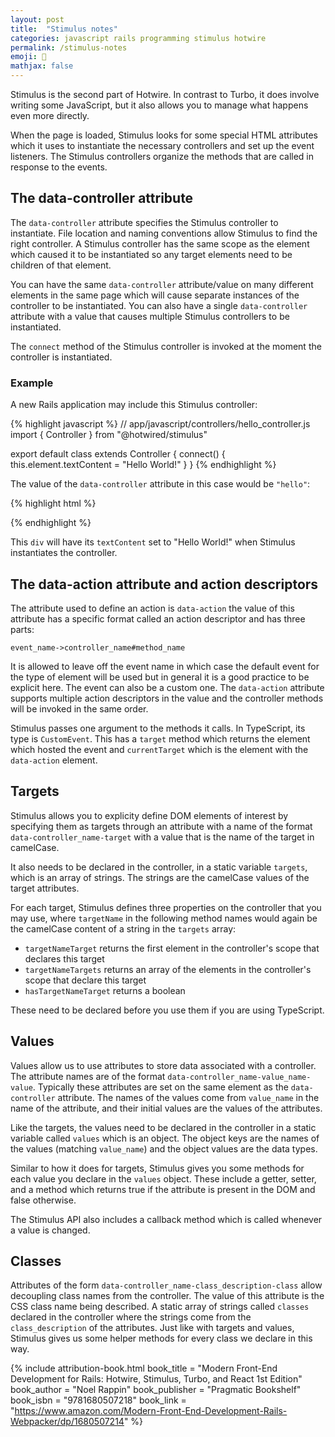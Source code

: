 ```yaml
---
layout: post
title:  "Stimulus notes"
categories: javascript rails programming stimulus hotwire
permalink: /stimulus-notes
emoji: 🥳
mathjax: false
---
```


Stimulus is the second part of Hotwire. In contrast to Turbo, it does involve writing some JavaScript, but it also allows you to manage what happens even more directly.

When the page is loaded, Stimulus looks for some special HTML attributes which it uses to instantiate the necessary controllers and set up the event listeners. The Stimulus controllers organize the methods that are called in response to the events.

## The data-controller attribute

The `data-controller` attribute specifies the Stimulus controller to instantiate. File location and naming conventions allow Stimulus to find the right controller. A Stimulus controller has the same scope as the element which caused it to be instantiated so any target elements need to be children of that element.

You can have the same `data-controller` attribute/value on many different elements in the same page which will cause separate instances of the controller to be instantiated. You can also have a single `data-controller` attribute with a value that causes multiple Stimulus controllers to be instantiated.

The `connect` method of the Stimulus controller is invoked at the moment the controller is instantiated.

### Example

A new Rails application may include this Stimulus controller:

{% highlight javascript %}
// app/javascript/controllers/hello_controller.js
import { Controller } from "@hotwired/stimulus"

export default class extends Controller {
  connect() {
    this.element.textContent = "Hello World!"
  }
}
{% endhighlight %}

The value of the `data-controller` attribute in this case would be `"hello"`:

{% highlight html %}
<div data-controller="hello"></div>
{% endhighlight %}

This `div` will have its `textContent` set to "Hello World!" when Stimulus instantiates the controller.

## The data-action attribute and action descriptors

The attribute used to define an action is `data-action` the value of this attribute has a specific format called an action descriptor and has three parts:

`event_name->controller_name#method_name`

It is allowed to leave off the event name in which case the default event for the type of element will be used but in general it is a good practice to be explicit here. The event can also be a custom one. The `data-action` attribute supports multiple action descriptors in the value and the controller methods will be invoked in the same order.

Stimulus passes one argument to the methods it calls. In TypeScript, its type is `CustomEvent`. This has a `target` method which returns the element which hosted the event and `currentTarget` which is the element with the `data-action` element. 

## Targets

Stimulus allows you to explicity define DOM elements of interest by specifying them as targets through an attribute with a name of the format `data-controller_name-target` with a value that is the name of the target in camelCase.

It also needs to be declared in the controller, in a static variable `targets`, which is an array of strings. The strings are the camelCase values of the target attributes.

For each target, Stimulus defines three properties on the controller that you may use, where `targetName` in the following method names would again be the camelCase content of a string in the `targets` array:
- `targetNameTarget` returns the first element in the controller's scope that declares this target
- `targetNameTargets` returns an array of the elements in the controller's scope that declare this target
- `hasTargetNameTarget` returns a boolean

These need to be declared before you use them if you are using TypeScript.

## Values

Values allow us to use attributes to store data associated with a controller. The attribute names are of the format `data-controller_name-value_name-value`. Typically these attributes are set on the same element as the `data-controller` attribute. The names of the values come from `value_name` in the name of the attribute, and their initial values are the values of the attributes.

Like the targets, the values need to be declared in the controller in a static variable called `values` which is an object. The object keys are the names of the values (matching `value_name`) and the object values are the data types. 

Similar to how it does for targets, Stimulus gives you some methods for each value you declare in the `values` object. These include a getter, setter, and a method which returns true if the attribute is present in the DOM and false otherwise.

The Stimulus API also includes a callback method which is called whenever a value is changed.

## Classes

Attributes of the form `data-controller_name-class_description-class` allow decoupling class names from the controller. The value of this attribute is the CSS class name being described. A static array of strings called `classes` declared in the controller where the strings come from the `class_description` of the attributes. Just like with targets and values, Stimulus gives us some helper methods for every class we declare in this way.


{% include attribution-book.html
  book_title = "Modern Front-End Development for Rails&#58; Hotwire, Stimulus, Turbo, and React 1st Edition"
  book_author = "Noel Rappin"
  book_publisher = "Pragmatic Bookshelf"
  book_isbn = "9781680507218"
  book_link = "https://www.amazon.com/Modern-Front-End-Development-Rails-Webpacker/dp/1680507214"
%}